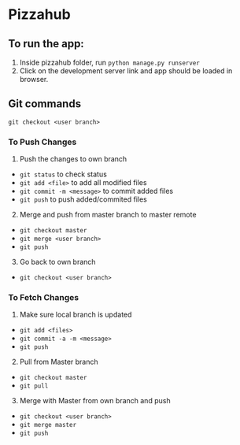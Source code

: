 # Pizzahub

## To run the app:

1. Inside pizzahub folder, run `python manage.py runserver`
2. Click on the development server link and app should be loaded in browser.

## Git commands

`git checkout <user branch>`

### To Push Changes
1. Push the changes to own branch
 - `git status` to check status
 - `git add <file>` to add all modified files
 - `git commit -m <message>` to commit added files
 - `git push` to push added/commited files 
2. Merge and push from master branch to master remote
 - `git checkout master`
 - `git merge <user branch>`
 - `git push`
3. Go back to own branch
 - `git checkout <user branch>`

### To Fetch Changes
1. Make sure local branch is updated
 - `git add <files>`
 - `git commit -a -m <message>`
 - `git push`
2. Pull from Master branch
 - `git checkout master`
 - `git pull`
3. Merge with Master from own branch and push
 - `git checkout <user branch>`
 - `git merge master`
 - `git push`
